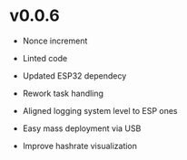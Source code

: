# v0.0.6

- Nonce increment
- Linted code
- Updated ESP32 dependecy
- Rework task handling
- Aligned logging system level to ESP ones
- Easy mass deployment via USB

- Improve hashrate visualization
